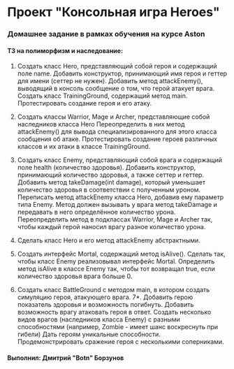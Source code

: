 # Проект "Консольная игра Heroes"

### Домашнее задание в рамках обучения на курсе Aston

#### ТЗ на полиморфизм и наследование:

1. Создать класс Hero, представляющий собой героя и содержащий поле
name.
    Добавить конструктор, принимающий имя героя и геттер для имени (сеттер не нужен).
    Добавить метод attackEnemy(), выводящий в консоль сообщение о том,
что герой атакует врага.
    Создать класс TrainingGround, содержащий метод main. Протестировать
создание героя и его атаку.  
2. Создать классы Warrior, Mage и Archer, представляющие собой
наследников класса Hero
    Переопределить в них метод attackEnemy() для вывода
специализированного для этого класса сообщения об атаке.
    Протестировать создание героев различных классов и их атаки в классе
TrainingGround.
3. Создать класс Enemy, представляющий собой врага и содержащий поле
health (количество здоровья).
    Добавить конструктор, принимающий количество здоровья, а также сеттер
и геттер.
    Добавить метод takeDamage(int damage), который уменьшает количество
здоровья в соответствии с полученным уроном.
    Переписать метод attackEnemy класса Hero, добавив ему параметр типа
Enemy.
    Метод должен вызывать у врага метод takeDamage и передавать в него
определённое количество урона.
    Переопределить метод в подклассах Warrior, Mage и Archer так, чтобы
каждый герой наносил врагу разное количество урона.
    
4. Сделать класс Hero и его метод attackEnemy абстрактными.
5. Создать интерфейс Mortal, содержащий метод isAlive().
    Сделать так, чтобы класс Enemy реализовывал интерфейс Mortal. 
    Определить метод isAlive в классе Enemy так, чтобы тот возвращал true,
если количество здоровья врага больше 0.
    
6. Создать класс BattleGround с методом main, в котором создать симуляцию
героя, атакующего врага.
7*. Добавить герою показатель здоровья и возможность погибнуть.
     Добавить возможность врагу атаковать героя в ответ.
     Создать несколько видов врагов (наследников класса Enemy) с разными
способностями (например, Zombie - имеет шанс воскреснуть при гибели)
     Дать героям уникальные способности.
     Продемонстрировать сражение героя с несколькими соперниками.

#### Выполнил: Дмитрий "Botn" Борзунов
